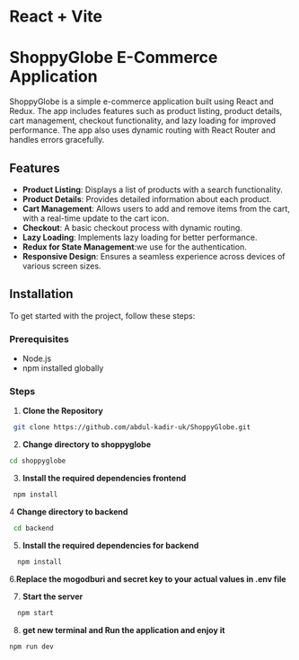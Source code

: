 # React + Vite

# ShoppyGlobe E-Commerce Application

ShoppyGlobe is a simple e-commerce application built using React and Redux. The app includes features such as product listing, product details, cart management, checkout functionality, and lazy loading for improved performance. The app also uses dynamic routing with React Router and handles errors gracefully.

## Features

- **Product Listing**: Displays a list of products with a search functionality.
- **Product Details**: Provides detailed information about each product.
- **Cart Management**: Allows users to add and remove items from the cart, with a real-time update to the cart icon.
- **Checkout**: A basic checkout process with dynamic routing.
- **Lazy Loading**: Implements lazy loading for better performance.
- **Redux for State Management**:we use for the authentication.
- **Responsive Design**: Ensures a seamless experience across devices of various screen sizes.

## Installation

To get started with the project, follow these steps:

### Prerequisites

- Node.js 
- npm installed globally

### Steps

1. **Clone the Repository**
  ```bash
   git clone https://github.com/abdul-kadir-uk/ShoppyGlobe.git
   ```

2. **Change directory to shoppyglobe**
  ```bash
  cd shoppyglobe
  ```

3. **Install the required dependencies frontend**
  ```bash
   npm install
   ```

4 **Change directory to backend**
  ```bash
   cd backend
  ```

5. **Install the required dependencies for backend**
```bash
  npm install
```
6.**Replace the mogodburi and secret key to your actual values in .env file**

7. **Start the server**
``` bash
  npm start
```

8. **get new terminal and Run the application and enjoy it**
  ```bash
  npm run dev
  ```


